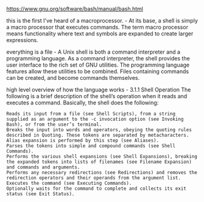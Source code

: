 https://www.gnu.org/software/bash/manual/bash.html

this is the first I've heard of a macroprocessor.
    - At its base, a shell is simply a macro processor that executes commands. The term macro processor means functionality where text and symbols are expanded to create larger expressions.

everything is a file 
    - A Unix shell is both a command interpreter and a programming language. As a command interpreter, the shell provides the user interface to the rich set of GNU utilities. The programming language features allow these utilities to be combined. Files containing commands can be created, and become commands themselves.

high level overview of how the language works 
    - 3.1.1 Shell Operation
    The following is a brief description of the shell’s operation when it reads and executes a command. Basically, the shell does the following:

    Reads its input from a file (see Shell Scripts), from a string supplied as an argument to the -c invocation option (see Invoking Bash), or from the user’s terminal.
    Breaks the input into words and operators, obeying the quoting rules described in Quoting. These tokens are separated by metacharacters. Alias expansion is performed by this step (see Aliases).
    Parses the tokens into simple and compound commands (see Shell Commands).
    Performs the various shell expansions (see Shell Expansions), breaking the expanded tokens into lists of filenames (see Filename Expansion) and commands and arguments.
    Performs any necessary redirections (see Redirections) and removes the redirection operators and their operands from the argument list.
    Executes the command (see Executing Commands).
    Optionally waits for the command to complete and collects its exit status (see Exit Status).

